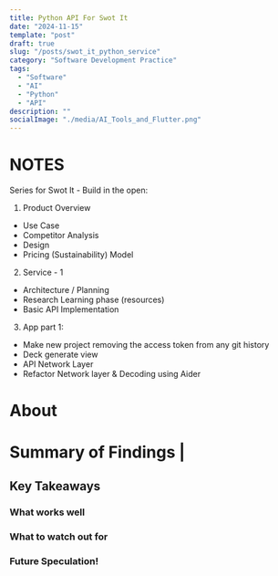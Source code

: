 ```yaml
---
title: Python API For Swot It 
date: "2024-11-15"
template: "post"
draft: true
slug: "/posts/swot_it_python_service"
category: "Software Development Practice"
tags:
  - "Software"
  - "AI"
  - "Python"
  - "API"
description: ""
socialImage: "./media/AI_Tools_and_Flutter.png"
---
```


# NOTES

Series for Swot It - Build in the open:
1. Product Overview
  * Use Case
  * Competitor Analysis
  * Design
  * Pricing (Sustainability) Model
2. Service - 1
  * Architecture / Planning
  * Research Learning phase (resources)
  * Basic API Implementation
3. App part 1:
  * Make new project removing the access token from any git history
  * Deck generate view
  * API Network Layer
  * Refactor Network layer & Decoding using Aider

# About

# Summary of Findings                                                                                                                                          |

## Key Takeaways

### What works well

### What to watch out for

### Future Speculation!